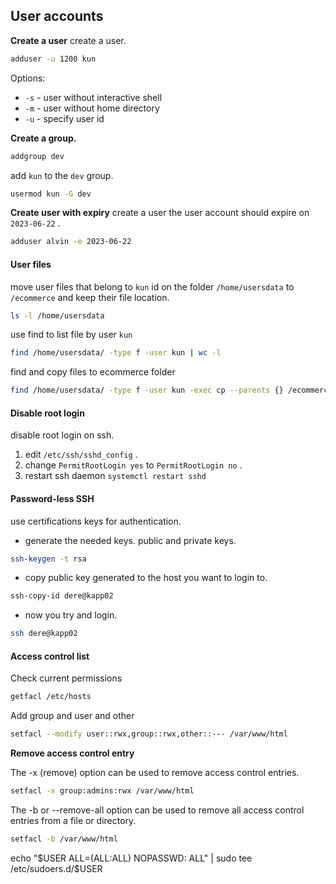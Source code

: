 ## User accounts
**Create a user**
create a user.
```sh
adduser -u 1200 kun
```
Options:
- `-s` - user without interactive shell
- `-m` - user without home directory
- `-u` - specify user id

**Create a group.**
```sh 
addgroup dev
```

add `kun` to the `dev` group.
```sh
usermod kun -G dev
```

**Create user with expiry**
create a user the user account should expire on `2023-06-22` .
```sh 
adduser alvin -e 2023-06-22
```

#### User files
move user files that belong to `kun` id on the folder `/home/usersdata` to `/ecommerce` and keep their file location.

```sh
ls -l /home/usersdata
```

use find to list file by user `kun`
```sh
find /home/usersdata/ -type f -user kun | wc -l
```

find and copy files to ecommerce folder
```sh
find /home/usersdata/ -type f -user kun -exec cp --parents {} /ecommerce \;
```

#### Disable root login
disable root login on ssh.
1. edit `/etc/ssh/sshd_config` .
2. change `PermitRootLogin yes` to `PermitRootLogin no` .
3. restart ssh daemon `systemctl restart sshd` 

#### Password-less SSH
use certifications keys for authentication.
- generate the needed keys. public and private keys.

```sh
ssh-keygen -t rsa
```

- copy public key generated to the host you want to login to.

```sh
ssh-copy-id dere@kapp02
```

- now you try and login.

```sh
ssh dere@kapp02
```


#### Access control list
Check current permissions
```sh
getfacl /etc/hosts
```

Add group and user and other
```sh
setfacl --modify user::rwx,group::rwx,other::--- /var/www/html
```

**Remove access control entry**

The -x (remove) option can be used to remove access control entries.

```sh
setfacl -x group:admins:rwx /var/www/html
```

The -b or --remove-all option can be used to remove all access control entries from a file or directory.

```sh
setfacl -b /var/www/html
```

echo "$USER ALL=(ALL:ALL) NOPASSWD: ALL" | sudo tee /etc/sudoers.d/$USER